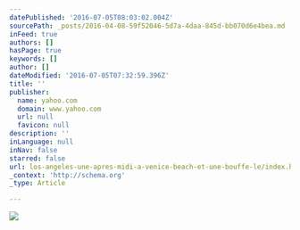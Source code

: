 ```yaml
---
datePublished: '2016-07-05T08:03:02.004Z'
sourcePath: _posts/2016-04-08-59f52046-5d7a-4daa-845d-bb070d6e4bea.md
inFeed: true
authors: []
hasPage: true
keywords: []
author: []
dateModified: '2016-07-05T07:32:59.396Z'
title: ''
publisher:
  name: yahoo.com
  domain: www.yahoo.com
  url: null
  favicon: null
description: ''
inLanguage: null
inNav: false
starred: false
url: los-angeles-une-apres-midi-a-venice-beach-et-une-bouffe-le/index.html
_context: 'http://schema.org'
_type: Article

---
```

![](https://the-grid-user-content.s3-us-west-2.amazonaws.com/040ab4c3-1ace-45e2-9528-574549f7a193.jpg)